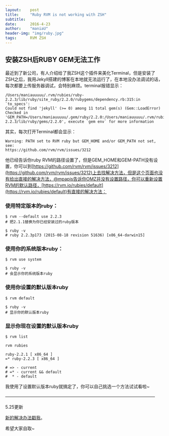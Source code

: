 ```yaml
---
layout:    post
title:     "Ruby RVM is not working with ZSH"
subtitle:  
date:      2016-4-23
author:    "maniaU"
header-img: "img/ruby.jpg"
tags:      RVM ZSH 
---
```


##  安装ZSH后RUBY GEM无法工作

最近到了新公司，有人介绍给了我ZSH这个插件来美化Terminal，但是安装了ZSH之后，我用Jekyll搭建的博客在本地就无法运行了，在本地没办法调试的话，每次都要上传服务器调试，会特别麻烦。terminal报错显示：

	/Users/maniauuuuu/.rvm/rubies/ruby-2.2.3/lib/ruby/site_ruby/2.2.0/rubygems/dependency.rb:315:in `to_specs': 
	Could not find 'jekyll' (>= 0) among 11 total gem(s) (Gem::LoadError)
	Checked in 'GEM_PATH=/Users/maniauuuuu/.gem/ruby/2.2.0:/Users/maniauuuuu/.rvm/rubies/ruby-2.2.3/lib/ruby/gems/2.2.0', execute `gem env` for more information

其实，每次打开Terminal都会显示：

	Warning: PATH set to RVM ruby but GEM_HOME and/or GEM_PATH not set, see:
    https://github.com/rvm/rvm/issues/3212

他已经告诉你ruby RVM的路径设置了，但是GEM_HOME和GEM-PATH没有设置，你可以到[https://github.com/rvm/rvm/issues/3212](https://github.com/rvm/rvm/issues/3212)上去找解决方法，但是这个页面也没有给出直接的解决方法，@mpapis告诉你OMZ并没有设置路径，你可以重新设置RVM的默认路径，[https://rvm.io/rubies/default](https://rvm.io/rubies/default)有直接的解决方法：

### 使用特定版本的ruby：

	$ rvm --default use 2.2.3
	# 把2.1.1替换为你已经安装过的ruby版本
	
	$ ruby -v
	# ruby 2.2.3p173 (2015-08-18 revision 51636) [x86_64-darwin15]

### 使用你的系统版本ruby：

	$ rvm use system

	$ ruby -v
	# 会显示你的系统版本ruby

### 使用你设置的默认版本ruby

	$ rvm default

	$ ruby -v
	# 显示你的默认版本ruby

### 显示你现在设置的默认版本ruby

	$ rvm list
	
	rvm rubies

	ruby-2.2.1 [ x86_64 ]
	=* ruby-2.2.3 [ x86_64 ]

	# => - current
	# =* - current && default
	#  * - default

我使用了设置默认版本ruby就搞定了，你可以自己挑选一个方法试试看啦~

——————————————————————————————————

5.25更新

[新的解决办法戳我](https://stackoverflow.com/questions/27784961/received-warning-message-path-set-to-rvm-after-updating-ruby-version-using-rvm/28080063#28080063)。

希望大家自取~

